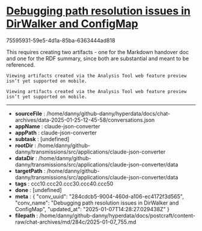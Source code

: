 # [Debugging path resolution issues in DirWalker and ConfigMap](https://claude.ai/chat/284cdcb5-9004-460d-a106-ec4172f3d565)

75595931-59e5-4d1a-85ba-6363444ad818

 <antThinking>This requires creating two artifacts - one for the Markdown handover doc and one for the RDF summary, since both are substantial and meant to be referenced.</antThinking>
```
Viewing artifacts created via the Analysis Tool web feature preview isn’t yet supported on mobile.
```


```
Viewing artifacts created via the Analysis Tool web feature preview isn’t yet supported on mobile.
```



---

* **sourceFile** : /home/danny/github-danny/hyperdata/docs/chat-archives/data-2025-01-25-12-45-58/conversations.json
* **appName** : claude-json-converter
* **appPath** : claude-json-converter
* **subtask** : [undefined]
* **rootDir** : /home/danny/github-danny/transmissions/src/applications/claude-json-converter
* **dataDir** : /home/danny/github-danny/transmissions/src/applications/claude-json-converter/data
* **targetPath** : /home/danny/github-danny/transmissions/src/applications/claude-json-converter/data
* **tags** : ccc10.ccc20.ccc30.ccc40.ccc50
* **done** : [undefined]
* **meta** : {
  "conv_uuid": "284cdcb5-9004-460d-a106-ec4172f3d565",
  "conv_name": "Debugging path resolution issues in DirWalker and ConfigMap",
  "updated_at": "2025-01-07T14:28:27.029438Z"
}
* **filepath** : /home/danny/github-danny/hyperdata/docs/postcraft/content-raw/chat-archives/md/284c/2025-01-07_755.md